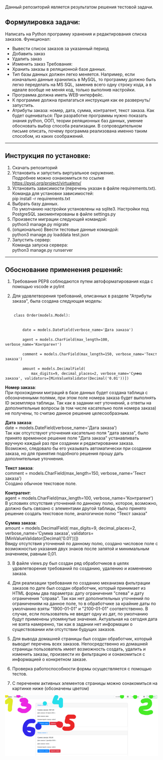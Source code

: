 Данный репозиторий является результатом решения тестовой задачи.

## Формулировка задачи:
Написать на Python программу хранения и редактирования списка заказов.
Функционал:
- Вывести список заказов за указанный период
- Добавить заказ
- Удалить заказ
- Изменить заказ
Требования:
- Хранить заказы в реляционной базе данных.
- Тип базы данных должен легко меняется. Например, если изначально данные
хранились в MySQL, то программу должно быть легко переделать на MS SQL,
заменив всего одну строку кода, а в идеале вообще не меняя код, только выполнив
настройки.
- Программа должна иметь WEB-интерфейс.
- К программе должна прилагаться инструкция как ее развернуть/запустить.
- Атрибуты заказа: номер, дата, сумма, контрагент, текст заказа.
Как будет оцениваться:
При разработке программы нужно показать знания python, ООП, теории
реляционных баз данных, умение обосновать выбор способа реализации. В
сопроводительном письме описать, почему программа реализована именно таким
способом, из каких соображений.
-----------------------------------

## Инструкция по установке:
1. Скачать репозиторий
2. Установить и запустить виртуальное окружение.  
    Подробнее можно ознакомиться по ссылке https://pypi.org/project/virtualenv/
3. Установить зависимости (перечень указан в файле requirements.txt).  
    Команда для установки зависимостей:  
    pip install -r requirements.txt
4. Выбрать базу данных.  
    По умолчанию настройки установлены на sqlite3. Настройки под PostgreSQL закоментированы в файле settings.py
5. Произвести миграции следующей командой:  
     python3 manage.py migrate
6. (опционально) Ввести тестовые данные командой:  
    python3 manage.py loaddata test.json
7. Запустить сервер:  
    Команда запуска сервера:  
    python3 manage.py runserver
-----------------------------------

## Обоснование применения решений:

1. Требования PEP8 соблюдаются путем автоформатирования кода с помощью vscode и pylint


2. Для удовлетворения требований, описанных в разделе "Атрибуты заказа", была создана следующая модель:
```

    class Order(models.Model):


        date = models.DateField(verbose_name='Дата заказа')

        agent = models.CharField(max_length=100, verbose_name='Контрагент')

        comment = models.CharField(max_length=150, verbose_name='Текст заказа')

        amount = models.DecimalField(
            max_digits=9, decimal_places=2, verbose_name='Сумма заказа', validators=[MinValueValidator(Decimal('0.01'))])
```
**Номер заказа**:  
При прохождении миграций в базе данных будет создана таблица с обозначенными полями, при этом поле номера заказа будет выполнять ID экземпляра таблицы. Так как в задании нет уточнений, а ответы на дополнительные вопросы (в том числе касательно поля номера заказа) не получены, то считаю данное решение целесообразным.

**Дата заказа**:   
date = models.DateField(verbose_name='Дата заказа')   
Так как отсутствуют уточнения касательно поля "дата заказа", было принято временное решение поле "Дата заказа" устанавливать вручную каждый раз при создании и редактировании заказа. Возможно, следовало бы его указывать автоматически при создании заказа, но для принятия подобного решения прошу дать дополнительные уточнения.

**Текст заказа**:  
comment = models.CharField(max_length=150, verbose_name='Текст заказа')  
Создано обычное текстовое поле.

**Контрагент**:  
agent = models.CharField(max_length=100, verbose_name='Контрагент')  
В условиях отсутствия уточнений по данному полю, которое, возможно, должно быть связано с элементами другой таблицы, было принято решение создать текстовое поле, аналогичное полю "Текст заказа"

**Сумма заказа**:  
amount = models.DecimalField(
            max_digits=9, decimal_places=2, verbose_name='Сумма заказа', validators=[MinValueValidator(Decimal('0.01'))])  
Ввиду отсутствия уточнений по данному полю, создано числовое поле с возможностью указания двух знаков после запятой и минимальным значением, равным 0,01.


3. В файле views.py был создан ряд обработчиков в целях удовлетворения требований по созданию, удалению и изменению заказа.

4. Для реализации требования по созданию механизма фильтрации заказов по дате был создан обработчик, который принимает из HTML формы два параметра: дату ограничения "слева" и дату ограничения "справа". Так как нет дополнительных уточнений по ограничениям на данное поле, то в обработчике за крайние даты по умолчанию взяты "1900-01-01" и "2100-01-01" соответственно. В случае, если пользователь не введет одну из дат, по умолчанию будут применены упомянутые значения. Актуальная на сегодня дата не взята намеренно, так как в задании нет информации о существовании или отсутствии будущих заказов.

5. Для вывода домашней страницы был создан обработчик, который выводит перечень всех заказов. Непосредственно из домашней страницы пользователь имеет возможность создать, удалить и изменить заказы, произвести их фильтрацию и ознакомиться с информацией о конкретном заказе.

6. Проверка работоспособности формы осуществляется с помощью тестов.

7. С переченем активных элементов страницы можно ознакомиться на картинке ниже (обозначены цветом)


![Image of Yaktocat](https://github.com/SportsterSquadRus/ecom/blob/master/1.png)
